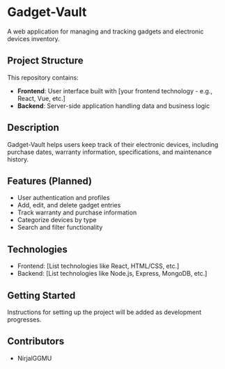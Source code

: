 # Gadget-Vault

A web application for managing and tracking gadgets and electronic devices inventory.

## Project Structure

This repository contains:
- **Frontend**: User interface built with [your frontend technology - e.g., React, Vue, etc.]
- **Backend**: Server-side application handling data and business logic

## Description

Gadget-Vault helps users keep track of their electronic devices, including purchase dates, warranty information, specifications, and maintenance history.

## Features (Planned)

- User authentication and profiles
- Add, edit, and delete gadget entries
- Track warranty and purchase information
- Categorize devices by type
- Search and filter functionality

## Technologies

- Frontend: [List technologies like React, HTML/CSS, etc.]
- Backend: [List technologies like Node.js, Express, MongoDB, etc.]

## Getting Started

Instructions for setting up the project will be added as development progresses.

## Contributors

- NirjalGGMU

